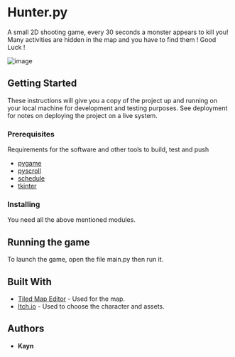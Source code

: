 # Hunter.py

A small 2D shooting game, every 30 seconds a monster appears to kill you! Many activities are hidden in the map and you have to find them !
Good Luck !


![image](https://user-images.githubusercontent.com/96729560/200841810-076674b1-cab5-4048-8dda-52c627e5b3eb.png)

## Getting Started

These instructions will give you a copy of the project up and running on
your local machine for development and testing purposes. See deployment
for notes on deploying the project on a live system.

### Prerequisites

Requirements for the software and other tools to build, test and push 
- [pygame](https://pypi.org/project/pygame/)
- [pyscroll](https://pypi.org/project/pyscroll/)
- [schedule](https://pypi.org/project/schedule/)
- [tkinter]()

### Installing
You need all the above mentioned modules.

## Running the game

To launch the game, open the file main.py then run it.


## Built With

  - [Tiled Map Editor](https://www.mapeditor.org/) - Used
    for the map.
  - [Itch.io](https://itch.io/) - Used to choose
    the character and assets.

## Authors

  - **Kayn**
